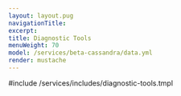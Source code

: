 ```yaml
---
layout: layout.pug
navigationTitle:
excerpt:
title: Diagnostic Tools
menuWeight: 70
model: /services/beta-cassandra/data.yml
render: mustache
---
```

#include /services/includes/diagnostic-tools.tmpl
